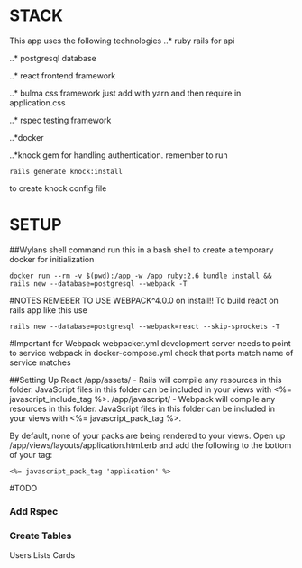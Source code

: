 # STACK
 This app uses the following technologies
 ..* ruby rails
 for api

 ..* postgresql
 database

 ..* react
 frontend framework

 ..* bulma
 css framework
 just add with yarn and then require in application.css

..* rspec
testing framework

..*docker

..*knock
gem for handling authentication. remember to run
```
rails generate knock:install
```
to create knock config file

# SETUP

##Wylans shell command
run this in a bash shell to create a temporary docker for initialization

```
docker run --rm -v $(pwd):/app -w /app ruby:2.6 bundle install && rails new --database=postgresql --webpack -T
```

#NOTES
REMEBER TO USE WEBPACK^4.0.0 on install!!
To build react on rails app like this use

```
rails new --database=postgresql --webpack=react --skip-sprockets -T
```

#Important for Webpack
webpacker.yml development server needs to point to service webpack in docker-compose.yml
check that ports match name of service matches

##Setting Up React
/app/assets/ - Rails will compile any resources in this folder. JavaScript files in this folder can be included in your views with <%= javascript_include_tag %>.
/app/javascript/ - Webpack will compile any resources in this folder. JavaScript files in this folder can be included in your views with <%= javascript_pack_tag %>.

By default, none of your packs are being rendered to your views. Open up /app/views/layouts/application.html.erb and add the following to the bottom of your <head> tag:
```
<%= javascript_pack_tag 'application' %>
```



#TODO
### Add Rspec
### Create Tables
Users
Lists
Cards